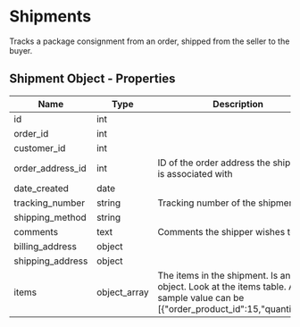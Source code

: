 # Shipments 

Tracks a package consignment from an order, shipped from the seller to the buyer.

## Shipment Object - Properties

| Name | Type | Description |
| --- | --- | --- |
| id | int |
| order_id | int |
| customer_id | int |
| order_address_id | int | ID of the order address the shipment is associated with |
| date_created | date |
| tracking_number | string | Tracking number of the shipment |
| shipping_method | string |
| comments | text | Comments the shipper wishes to add |
| billing_address | object |
| shipping_address | object |
| items | object_array | The items in the shipment. Is an object. Look at the items table. A sample value can be [{"order_product_id":15,"quantity":2}] 
